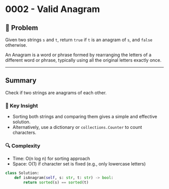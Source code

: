 # 0002 - Valid Anagram

## 🧠 Problem

Given two strings `s` and `t`, return `true` if `t` is an anagram of `s`, and `false` otherwise.

An Anagram is a word or phrase formed by rearranging the letters of a different word or phrase, typically using all the original letters exactly once.

---

## Summary

Check if two strings are anagrams of each other.

### 🧠 Key Insight

- Sorting both strings and comparing them gives a simple and effective solution.
- Alternatively, use a dictionary or `collections.Counter` to count characters.

### 🔍 Complexity

- Time: O(n log n) for sorting approach
- Space: O(1) if character set is fixed (e.g., only lowercase letters)

```python
class Solution:
    def isAnagram(self, s: str, t: str) -> bool:
        return sorted(s) == sorted(t)

